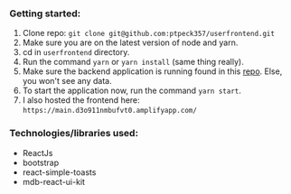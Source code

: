 ### Getting started:
1. Clone repo: `git clone git@github.com:ptpeck357/userfrontend.git`
2. Make sure you are on the latest version of node and yarn.
3. cd in `userfrontend` directory.
4. Run the command `yarn` or `yarn install` (same thing really).
5. Make sure the backend application is running found in this [repo](https://github.com/ptpeck357/SprintBoot). Else, you won't see any data.
6. To start the application now, run the command `yarn start`.
7. I also hosted the frontend here: `https://main.d3o911nmbufvt0.amplifyapp.com/`

### Technologies/libraries used:
* ReactJs
* bootstrap
* react-simple-toasts
* mdb-react-ui-kit
